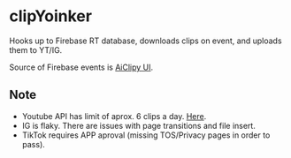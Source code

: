 # clipYoinker

Hooks up to Firebase RT database, downloads clips on event, and uploads them to YT/IG.

Source of Firebase events is [AiClipy UI](https://aiclippy.vercel.app/).

## Note

- Youtube API has limit of aprox. 6 clips a day. [Here](https://developers.google.com/youtube/v3/determine_quota_cost).
- IG is flaky. There are issues with page transitions and file insert.
- TikTok requires APP aproval (missing TOS/Privacy pages in order to pass).
